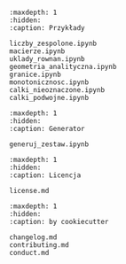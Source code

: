 ```{include} ../README.md
```

```{toctree}
:maxdepth: 1
:hidden:
:caption: Przykłady

liczby_zespolone.ipynb
macierze.ipynb
uklady_rownan.ipynb
geometria_analityczna.ipynb
granice.ipynb
monotonicznosc.ipynb
calki_nieoznaczone.ipynb
calki_podwojne.ipynb
```

```{toctree}
:maxdepth: 1
:hidden:
:caption: Generator

generuj_zestaw.ipynb
```

```{toctree}
:maxdepth: 1
:hidden:
:caption: Licencja 

license.md
```

```{toctree}
:maxdepth: 1
:hidden:
:caption: by cookiecutter

changelog.md
contributing.md
conduct.md
```
